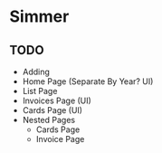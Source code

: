 # Simmer

## TODO

- Adding
- Home Page (Separate By Year? UI)
- List Page
- Invoices Page (UI)
- Cards Page (UI)
- Nested Pages
  - Cards Page
  - Invoice Page
